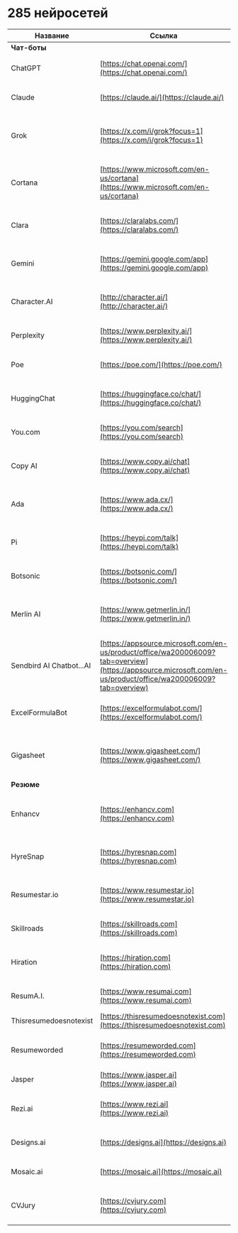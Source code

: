 # 285 нейросетей

 | Название | Ссылка | Описание |
 |----------|--------|----------|
 | **Чат-боты** |  |  |
 | ChatGPT | [https://chat.openai.com/](https://chat.openai.com/) | Генерирует текст, код, отвечает на вопросы и ведет беседы. |
 | Claude | [https://claude.ai/](https://claude.ai/) | Создает интерфейсы, документы, пишет код и разрабатывает игры. |
 | Grok | [https://x.com/i/grok?focus=1](https://x.com/i/grok?focus=1) | Чат-бот на базе ИИ от компании xAI, работает внутри соцсети X (ранее — Twitter). |
 | Cortana | [https://www.microsoft.com/en-us/cortana](https://www.microsoft.com/en-us/cortana) | Управляет расписанием, ищет информацию и выполняет голосовые команды. |
 | Clara | [https://claralabs.com/](https://claralabs.com/) | Автоматизирует планирование и согласование встреч по электронной почте. |
 | Gemini | [https://gemini.google.com/app](https://gemini.google.com/app) | Предоставляет доступ к моделям Gemini для генерации текста и кода. |
 | Character.AI | [http://character.ai/](http://character.ai/) | Позволяет создавать и общаться с виртуальными персонажами. |
 | Perplexity | [https://www.perplexity.ai/](https://www.perplexity.ai/) | Предоставляет ответы на вопросы с указанием источников. |
 | Poe | [https://poe.com/](https://poe.com/) | Объединяет различных чат-ботов в одном интерфейсе. |
 | HuggingChat | [https://huggingface.co/chat/](https://huggingface.co/chat/) | Предоставляет доступ к чат-моделям с открытым исходным кодом. |
 | You.com | [https://you.com/search](https://you.com/search) | Предлагает поиск с элементами ИИ и чат-интерфейсом. |
 | Copy AI | [https://www.copy.ai/chat](https://www.copy.ai/chat) | Генерирует маркетинговые тексты и контент для веб-сайтов. |
 | Ada | [https://www.ada.cx/](https://www.ada.cx/) | Создает чат-ботов для поддержки клиентов и автоматизации процессов. |
 | Pi | [https://heypi.com/talk](https://heypi.com/talk) | Предоставляет персонализированного ИИ-ассистента для общения. |
 | Botsonic | [https://botsonic.com/](https://botsonic.com/) | Разрабатывает чат-ботов для бизнеса, продаж и поддержки. |
 | Merlin AI | [https://www.getmerlin.in/](https://www.getmerlin.in/) | Предоставляет ИИ-помощника для выполнения различных задач в браузере. |
 | Sendbird AI Chatbot...AI | [https://appsource.microsoft.com/en-us/product/office/wa200006009?tab=overview](https://appsource.microsoft.com/en-us/product/office/wa200006009?tab=overview) | ИИ-чат-ассистент и функции ИИ в Excel для выполнения задач в электронных таблицах. |
 | ExcelFormulaBot | [https://excelformulabot.com/](https://excelformulabot.com/) | ИИ создает формулы в Excel и Google Таблицах, упрощая сложные вычисления. |
 | Gigasheet | [https://www.gigasheet.com/](https://www.gigasheet.com/) | Работа с большими данными в таблицах, ИИ-инструменты для анализа и визуализации. |
 | **Резюме** |  |  |
 | Enhancv | [https://enhancv.com](https://enhancv.com) | Предоставляет примеры резюме для вдохновения и создания собственного. |
 | HyreSnap | [https://hyresnap.com](https://hyresnap.com) | Создает резюме, соответствующие описаниям вакансий, с помощью ИИ. |
 | Resumestar.io | [https://www.resumestar.io](https://www.resumestar.io) | Создает современные одностраничные резюме через онлайн-редактор. |
 | Skillroads | [https://skillroads.com](https://skillroads.com) | ИИ определяет, какие навыки и опыт выделить в резюме. |
 | Hiration | [https://hiration.com](https://hiration.com) | Оценивает резюме и сопроводительное письмо, предлагает улучшения. |
 | ResumA.I. | [https://www.resumai.com](https://www.resumai.com) | Пишет и редактирует пункты резюме с помощью ChatGPT. |
 | Thisresumedoesnotexist | [https://thisresumedoesnotexist.com](https://thisresumedoesnotexist.com) | Предоставляет примеры AI-резюме. |
 | Resumeworded | [https://resumeworded.com](https://resumeworded.com) | Предоставляет обратную связь о резюме и профиле LinkedIn. |
 | Jasper | [https://www.jasper.ai](https://www.jasper.ai) | ИИ генерирует статьи для LinkedIn. |
 | Rezi.ai | [https://www.rezi.ai](https://www.rezi.ai) | Платформа для создания резюме, оптимизированных для ATS. |
 | Designs.ai | [https://designs.ai](https://designs.ai) | Разрабатывает дизайн резюме, подбирает цвета и шрифты. |
 | Mosaic.ai | [https://mosaic.ai](https://mosaic.ai) | Помогает подобрать ключевые слова для резюме. |
 | CVJury | [https://cvjury.com](https://cvjury.com) | Конструктор резюме, сопроводительного письма и профиля LinkedIn. |
